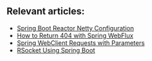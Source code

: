 ## Relevant articles:

- [Spring Boot Reactor Netty Configuration](https://www.baeldung.com/spring-boot-reactor-netty)
- [How to Return 404 with Spring WebFlux](https://www.baeldung.com/spring-webflux-404)
- [Spring WebClient Requests with Parameters](https://www.baeldung.com/webflux-webclient-parameters)
- [RSocket Using Spring Boot](https://www.baeldung.com/spring-boot-rsocket)
